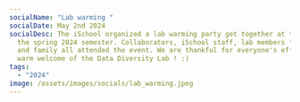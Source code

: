 ```yaml
---
socialName: "Lab warming "
socialDate: May 2nd 2024
socialDesc: The iSchool organized a lab warming party get together at the end of
  the spring 2024 semester. Collaborators, iSchool staff, lab members friends
  and family all attended the event. We are thankful for everyone's efforts and
  warm welcome of the Data Diversity Lab ! :)
tags:
  - "2024"
image: /assets/images/socials/lab_warming.jpeg
---
```

